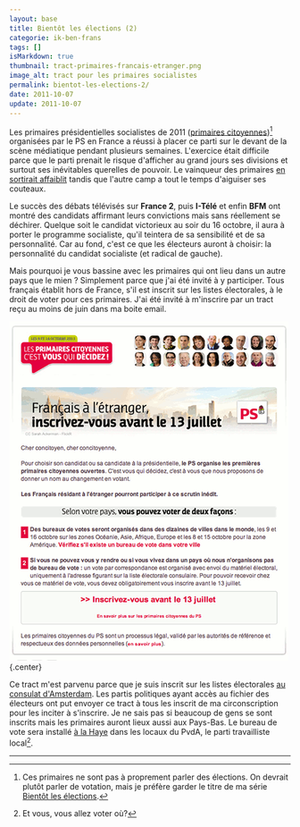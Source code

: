 ```yaml
---
layout: base
title: Bientôt les élections (2)
categorie: ik-ben-frans
tags: []
isMarkdown: true
thumbnail: tract-primaires-francais-etranger.png
image_alt: tract pour les primaires socialistes
permalink: bientot-les-elections-2/
date: 2011-10-07
update: 2011-10-07
---
```




Les primaires présidentielles socialistes de 2011 ([primaires citoyennes](http://www.lesprimairescitoyennes.fr))[^1] organisées par le PS en France a réussi à placer ce parti sur le devant de la scène médiatique pendant plusieurs semaines. L'exercice était difficile parce que le parti prenait le risque d'afficher au grand jours ses divisions et surtout ses inévitables querelles de pouvoir. Le vainqueur des primaires [en sortirait affaiblit](http://www.monde-diplomatique.fr/carnet/2010-12-06-Primaires-PS) tandis que l'autre camp a tout le temps d'aiguiser ses couteaux.

<!--excerpt-->

Le succès des débats télévisés sur **France 2**, puis **I-Télé** et enfin **BFM** ont montré des candidats affirmant leurs convictions mais sans réellement se déchirer. Quelque soit le candidat victorieux au soir du 16 octobre, il aura à porter le programme socialiste, qu'il teintera de sa sensibilité et de sa personnalité. Car au fond, c'est ce que les électeurs auront à choisir: la personnalité du candidat socialiste (et radical de gauche). 

Mais pourquoi je vous bassine avec les primaires qui ont lieu dans un autre pays que le mien ? Simplement parce que j'ai été invité à y participer. Tous français établit hors de France, s'il est inscrit sur les listes électorales, à le droit de voter pour ces primaires. J'ai été invité à m'inscrire par un tract reçu au moins de juin dans ma boite email.

![tract pour les primaires socialistes](tract-primaires-francais-etranger.png){.center}

Ce tract m'est parvenu parce que je suis inscrit sur les listes électorales [au consulat d'Amsterdam](/carte-inutile). Les partis politiques ayant accès au fichier des électeurs ont put envoyer ce tract à tous les inscrit de ma circonscription pour les inciter à s'inscrire. Je ne sais pas si beaucoup de gens se sont inscrits mais les primaires auront lieux aussi aux Pays-Bas. Le bureau de vote sera installé [à la Haye](http://bureauxdevote.lesprimairescitoyennes.fr/bvpe/BVPC4HAY) dans les locaux du PvdA, le parti travailliste local[^2].

---
[^1]: Ces primaires ne sont pas à proprement parler des élections. On devrait plutôt parler de votation, mais je préfère garder le titre de ma série [Bientôt les élections](/?q=bient%C3%B4t+les+%C3%A9lections).
[^2]: Et vous, vous allez voter où?
<!-- post notes:
http://www.monde-diplomatique.fr/carnet/2010-12-06-Primaires-PS
http://www.france-info.com/france-presidentielle-2012-2011-10-05-primaire-ps-dernier-debat-tele-avant-le-premier-tour-566620-9-508.html
--->
